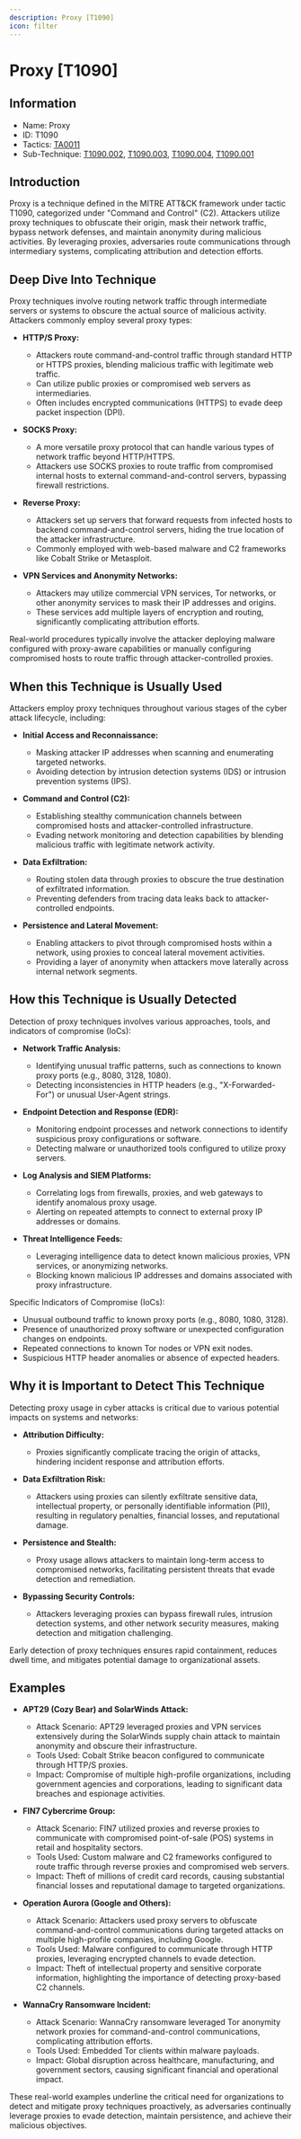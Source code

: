 ```yaml
---
description: Proxy [T1090]
icon: filter
---
```


# Proxy [T1090]

## Information

- Name: Proxy
- ID: T1090
- Tactics: [TA0011](../TA0011/TA0011.md)
- Sub-Technique: [T1090.002](./T1090.002.md), [T1090.003](./T1090.003.md), [T1090.004](./T1090.004.md), [T1090.001](./T1090.001.md)

## Introduction

Proxy is a technique defined in the MITRE ATT&CK framework under tactic T1090, categorized under "Command and Control" (C2). Attackers utilize proxy techniques to obfuscate their origin, mask their network traffic, bypass network defenses, and maintain anonymity during malicious activities. By leveraging proxies, adversaries route communications through intermediary systems, complicating attribution and detection efforts.

## Deep Dive Into Technique

Proxy techniques involve routing network traffic through intermediate servers or systems to obscure the actual source of malicious activity. Attackers commonly employ several proxy types:

- **HTTP/S Proxy:**

  - Attackers route command-and-control traffic through standard HTTP or HTTPS proxies, blending malicious traffic with legitimate web traffic.
  - Can utilize public proxies or compromised web servers as intermediaries.
  - Often includes encrypted communications (HTTPS) to evade deep packet inspection (DPI).

- **SOCKS Proxy:**

  - A more versatile proxy protocol that can handle various types of network traffic beyond HTTP/HTTPS.
  - Attackers use SOCKS proxies to route traffic from compromised internal hosts to external command-and-control servers, bypassing firewall restrictions.

- **Reverse Proxy:**

  - Attackers set up servers that forward requests from infected hosts to backend command-and-control servers, hiding the true location of the attacker infrastructure.
  - Commonly employed with web-based malware and C2 frameworks like Cobalt Strike or Metasploit.

- **VPN Services and Anonymity Networks:**
  - Attackers may utilize commercial VPN services, Tor networks, or other anonymity services to mask their IP addresses and origins.
  - These services add multiple layers of encryption and routing, significantly complicating attribution efforts.

Real-world procedures typically involve the attacker deploying malware configured with proxy-aware capabilities or manually configuring compromised hosts to route traffic through attacker-controlled proxies.

## When this Technique is Usually Used

Attackers employ proxy techniques throughout various stages of the cyber attack lifecycle, including:

- **Initial Access and Reconnaissance:**

  - Masking attacker IP addresses when scanning and enumerating targeted networks.
  - Avoiding detection by intrusion detection systems (IDS) or intrusion prevention systems (IPS).

- **Command and Control (C2):**

  - Establishing stealthy communication channels between compromised hosts and attacker-controlled infrastructure.
  - Evading network monitoring and detection capabilities by blending malicious traffic with legitimate network activity.

- **Data Exfiltration:**

  - Routing stolen data through proxies to obscure the true destination of exfiltrated information.
  - Preventing defenders from tracing data leaks back to attacker-controlled endpoints.

- **Persistence and Lateral Movement:**
  - Enabling attackers to pivot through compromised hosts within a network, using proxies to conceal lateral movement activities.
  - Providing a layer of anonymity when attackers move laterally across internal network segments.

## How this Technique is Usually Detected

Detection of proxy techniques involves various approaches, tools, and indicators of compromise (IoCs):

- **Network Traffic Analysis:**

  - Identifying unusual traffic patterns, such as connections to known proxy ports (e.g., 8080, 3128, 1080).
  - Detecting inconsistencies in HTTP headers (e.g., "X-Forwarded-For") or unusual User-Agent strings.

- **Endpoint Detection and Response (EDR):**

  - Monitoring endpoint processes and network connections to identify suspicious proxy configurations or software.
  - Detecting malware or unauthorized tools configured to utilize proxy servers.

- **Log Analysis and SIEM Platforms:**

  - Correlating logs from firewalls, proxies, and web gateways to identify anomalous proxy usage.
  - Alerting on repeated attempts to connect to external proxy IP addresses or domains.

- **Threat Intelligence Feeds:**
  - Leveraging intelligence data to detect known malicious proxies, VPN services, or anonymizing networks.
  - Blocking known malicious IP addresses and domains associated with proxy infrastructure.

Specific Indicators of Compromise (IoCs):

- Unusual outbound traffic to known proxy ports (e.g., 8080, 1080, 3128).
- Presence of unauthorized proxy software or unexpected configuration changes on endpoints.
- Repeated connections to known Tor nodes or VPN exit nodes.
- Suspicious HTTP header anomalies or absence of expected headers.

## Why it is Important to Detect This Technique

Detecting proxy usage in cyber attacks is critical due to various potential impacts on systems and networks:

- **Attribution Difficulty:**

  - Proxies significantly complicate tracing the origin of attacks, hindering incident response and attribution efforts.

- **Data Exfiltration Risk:**

  - Attackers using proxies can silently exfiltrate sensitive data, intellectual property, or personally identifiable information (PII), resulting in regulatory penalties, financial losses, and reputational damage.

- **Persistence and Stealth:**

  - Proxy usage allows attackers to maintain long-term access to compromised networks, facilitating persistent threats that evade detection and remediation.

- **Bypassing Security Controls:**
  - Attackers leveraging proxies can bypass firewall rules, intrusion detection systems, and other network security measures, making detection and mitigation challenging.

Early detection of proxy techniques ensures rapid containment, reduces dwell time, and mitigates potential damage to organizational assets.

## Examples

- **APT29 (Cozy Bear) and SolarWinds Attack:**

  - Attack Scenario: APT29 leveraged proxies and VPN services extensively during the SolarWinds supply chain attack to maintain anonymity and obscure their infrastructure.
  - Tools Used: Cobalt Strike beacon configured to communicate through HTTP/S proxies.
  - Impact: Compromise of multiple high-profile organizations, including government agencies and corporations, leading to significant data breaches and espionage activities.

- **FIN7 Cybercrime Group:**

  - Attack Scenario: FIN7 utilized proxies and reverse proxies to communicate with compromised point-of-sale (POS) systems in retail and hospitality sectors.
  - Tools Used: Custom malware and C2 frameworks configured to route traffic through reverse proxies and compromised web servers.
  - Impact: Theft of millions of credit card records, causing substantial financial losses and reputational damage to targeted organizations.

- **Operation Aurora (Google and Others):**

  - Attack Scenario: Attackers used proxy servers to obfuscate command-and-control communications during targeted attacks on multiple high-profile companies, including Google.
  - Tools Used: Malware configured to communicate through HTTP proxies, leveraging encrypted channels to evade detection.
  - Impact: Theft of intellectual property and sensitive corporate information, highlighting the importance of detecting proxy-based C2 channels.

- **WannaCry Ransomware Incident:**
  - Attack Scenario: WannaCry ransomware leveraged Tor anonymity network proxies for command-and-control communications, complicating attribution efforts.
  - Tools Used: Embedded Tor clients within malware payloads.
  - Impact: Global disruption across healthcare, manufacturing, and government sectors, causing significant financial and operational impact.

These real-world examples underline the critical need for organizations to detect and mitigate proxy techniques proactively, as adversaries continually leverage proxies to evade detection, maintain persistence, and achieve their malicious objectives.
